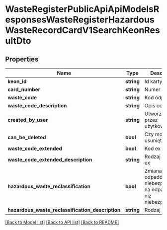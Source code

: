 # WasteRegisterPublicApiApiModelsResponsesWasteRegisterHazardousWasteRecordCardV1SearchKeonResultDto

## Properties
Name | Type | Description | Notes
------------ | ------------- | ------------- | -------------
**keon_id** | **string** | Id karty | [optional] 
**card_number** | **string** | Numer karty | [optional] 
**waste_code** | **string** | Kod odpadu | [optional] 
**waste_code_description** | **string** | Opis odpadu | [optional] 
**created_by_user** | **string** | Utworzone przez użytkownika | [optional] 
**can_be_deleted** | **bool** | Czy może być usunięta | [optional] 
**waste_code_extended** | **bool** | Kod ex | [optional] 
**waste_code_extended_description** | **string** | Rodzaj odpadu ex | [optional] 
**hazardous_waste_reclassification** | **bool** | Zmiana statusu odpadów niebezpiecznych na odpady inne niż niebezpieczne | [optional] 
**hazardous_waste_reclassification_description** | **string** | Rodzaj odpadu | [optional] 

[[Back to Model list]](../README.md#documentation-for-models) [[Back to API list]](../README.md#documentation-for-api-endpoints) [[Back to README]](../README.md)


